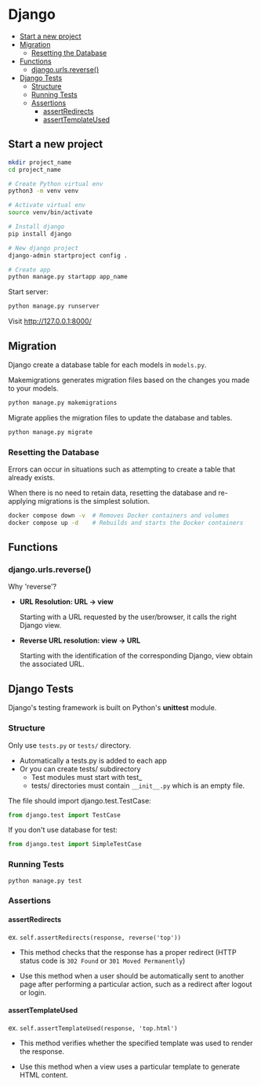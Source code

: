 # Django

- [Start a new project](#start-a-new-project)
- [Migration](#migration)
  - [Resetting the Database](#resetting-the-database)
- [Functions](#functions)
  - [django.urls.reverse()](#djangourlsreverse)
- [Django Tests](#django-tests)
  - [Structure](#structure)
  - [Running Tests](#running-tests)
  - [Assertions](#assertions)
    - [assertRedirects](#assertredirects)
    - [assertTemplateUsed](#asserttemplateused)

## Start a new project
```sh
mkdir project_name
cd project_name

# Create Python virtual env
python3 -m venv venv

# Activate virtual env
source venv/bin/activate

# Install django
pip install django

# New django project
django-admin startproject config .

# Create app
python manage.py startapp app_name
```

Start server:
```sh
python manage.py runserver
```
Visit http://127.0.0.1:8000/

## Migration
Django create a database table for each models in `models.py`.

Makemigrations generates migration files based on the changes you made to your models.
```sh
python manage.py makemigrations

```

Migrate applies the migration files to update the database and tables.
```sh
python manage.py migrate
```

### Resetting the Database
Errors can occur in situations such as attempting to create a table that already exists.

When there is no need to retain data, resetting the database and re-applying migrations is the simplest solution.

```sh
docker compose down -v  # Removes Docker containers and volumes
docker compose up -d    # Rebuilds and starts the Docker containers
```

## Functions
### django.urls.reverse()

Why 'reverse'?

- **URL Resolution: URL -> view**

  Starting with a URL requested by the user/browser, it calls the right Django view.

- **Reverse URL resolution: view -> URL**

  Starting with the identification of the corresponding Django, view obtain the associated URL.

## Django Tests

Django's testing framework is built on Python's **unittest** module.

### Structure
Only use `tests.py` or `tests/` directory.

- Automatically a tests.py is added to each app
- Or you can create tests/ subdirectory
  - Test modules must start with test_
  - tests/ directories must contain `__init__.py` which is an empty file.

The file should import django.test.TestCase:
```python
from django.test import TestCase
```

If you don't use database for test:
```python
from django.test import SimpleTestCase
```

### Running Tests
```sh
python manage.py test
```

### Assertions

#### assertRedirects

ex. `self.assertRedirects(response, reverse('top'))`
- This method checks that the response has a proper redirect
(HTTP status code is `302 Found` or `301 Moved Permanently`)

- Use this method when a user should be automatically sent to another page after performing a particular action, such as a redirect after logout or login.


#### assertTemplateUsed
ex. `self.assertTemplateUsed(response, 'top.html')`

- This method verifies whether the specified template was used to render the response.

- Use this method when a view uses a particular template to generate HTML content.


